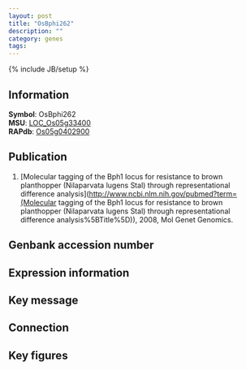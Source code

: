 ```yaml
---
layout: post
title: "OsBphi262"
description: ""
category: genes
tags: 
---
```

{% include JB/setup %}

## Information
__Symbol__: OsBphi262  
__MSU__: [LOC_Os05g33400](http://rice.plantbiology.msu.edu/cgi-bin/ORF_infopage.cgi?orf=LOC_Os05g33400)  
__RAPdb__: [Os05g0402900](http://rapdb.dna.affrc.go.jp/viewer/gbrowse_details/irgsp1?name=Os05g0402900)  

## Publication
1. [Molecular tagging of the Bph1 locus for resistance to brown planthopper (Nilaparvata lugens Stal) through representational difference analysis](http://www.ncbi.nlm.nih.gov/pubmed?term=(Molecular tagging of the Bph1 locus for resistance to brown planthopper (Nilaparvata lugens Stal) through representational difference analysis%5BTitle%5D)), 2008, Mol Genet Genomics.

## Genbank accession number

## Expression information

## Key message

## Connection

## Key figures



